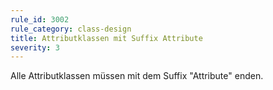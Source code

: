 ```yaml
---
rule_id: 3002
rule_category: class-design
title: Attributklassen mit Suffix Attribute
severity: 3
---
```

Alle Attributklassen müssen mit dem Suffix "Attribute" enden.
